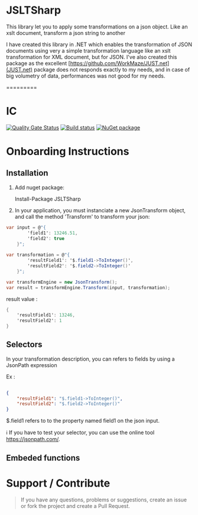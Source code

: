 # JSLTSharp
This library let you to apply some transformations on a json object. Like an xslt document, transform a json string to another

I have created this library in .NET which enables the transformation of JSON documents using very a simple transformation language like an xslt transformation for XML document, but for JSON.
I've also created this package as the excellent [https://github.com/WorkMaze/JUST.net](JUST.net) package does not responds exactly to my needs, and in case of big volumetry of data, performances was not good for my needs.

=========

# IC
[![Quality Gate Status](https://sonarcloud.io/api/project_badges/measure?project=github-JSLTSharp&metric=alert_status)](https://sonarcloud.io/dashboard?id=github-JSLTSharp)
[![Build status](https://dev.azure.com/mackmathieu/Github/_apis/build/status/JSLTSharp)](https://dev.azure.com/mackmathieu/Github/_build/latest?definitionId=27)
[![NuGet package](https://buildstats.info/nuget/JSLTSharp?includePreReleases=true)](https://nuget.org/packages/JSLTSharp)

# Onboarding Instructions 

## Installation

1. Add nuget package: 

    Install-Package JSLTSharp

2. In your application, you must instanciate a new JsonTransform object, and call the method 'Transform' to transform your json: 

```c#
var input = @"{
        'field1': 13246.51,
        'field2': true
    }";
    
var transformation = @"{
        'resultField1': '$.field1->ToInteger()',
        'resultField2': '$.field2->ToInteger()'
    }";

var transformEngine = new JsonTransform();
var result = transformEngine.Transform(input, transformation);
```

result value :

```c#
{
    'resultField1': 13246,
    'resultField2': 1
}
```

## Selectors
In your transformation description, you can refers to fields by using a JsonPath expression

Ex :
```json
    
{
    "resultField1": "$.field1->ToInteger()",
    "resultField2": "$.field2->ToInteger()"
}

```
$.field1 refers to to the property named field1 on the json input.

:information_source: If you have to test your selector, you can use the online tool https://jsonpath.com/.

## Embeded functions

# Support / Contribute
> If you have any questions, problems or suggestions, create an issue or fork the project and create a Pull Request.